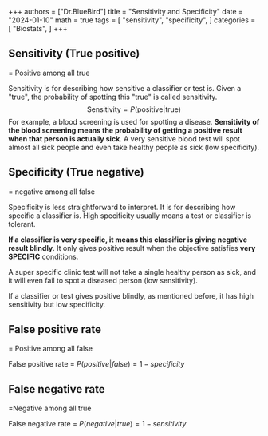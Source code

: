 +++
authors = ["Dr.BlueBird"]
title = "Sensitivity and Specificity"
date = "2024-01-10"
math = true
tags = [
    "sensitivity",
    "specificity",
]
categories = [
    "Biostats",
]
+++


## Sensitivity (True positive)

= Positive among all true

Sensitivity is for describing how sensitive a classifier or test is. Given a "true", the probability of spotting this "true" is called sensitivity.
$$
\text{Sensitivity}=P(\text{positive}|\text{true})
$$
For example, a blood screening is used for spotting a disease. **Sensitivity of the blood screening means the probability of getting a positive result when that person is actually sick**.  A very sensitive blood test will spot almost all sick people and even take healthy people as sick (low specificity).

## Specificity (True negative)

= negative among all false

Specificity is less straightforward to interpret. It is for describing how specific a classifier is. High specificity usually means a test or classifier is tolerant.

**If a classifier is very specific, it means this classifier is giving negative result blindly**. It only gives positive result when the objective satisfies **very SPECIFIC** conditions. 

A super specific clinic test will not take a single healthy person as sick, and it will even fail to spot a diseased person (low sensitivity).

If a classifier or test gives positive blindly, as mentioned before, it has high sensitivity but low specificity.



## False positive rate

= Positive among all false

False positive rate = $P(positive|false)=1-specificity$

## False negative rate

=Negative among all true

False negative rate = $P(negative|true)=1-sensitivity$

